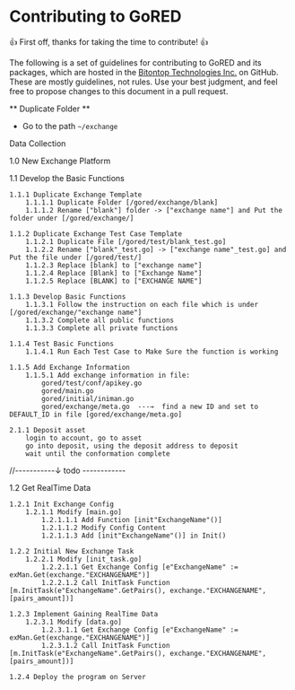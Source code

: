 # Contributing to GoRED

:+1: First off, thanks for taking the time to contribute! :+1:

The following is a set of guidelines for contributing to GoRED and its packages, which are hosted in the [Bitontop Technologies Inc.](https://github.com/bitontop) on GitHub. These are mostly guidelines, not rules. Use your best judgment, and feel free to propose changes to this document in a pull request.

** Duplicate Folder **
* Go to the path `~/exchange`


Data Collection

1.0 New Exchange Platform

1.1 Develop the Basic Functions

    1.1.1 Duplicate Exchange Template
        1.1.1.1 Duplicate Folder [/gored/exchange/blank]
        1.1.1.2 Rename ["blank"] folder -> ["exchange name"] and Put the folder under [/gored/exchange/]
        
    1.1.2 Duplicate Exchange Test Case Template
        1.1.2.1 Duplicate File [/gored/test/blank_test.go]
        1.1.2.2 Rename ["blank"_test.go] -> ["exchange name"_test.go] and Put the file under [/gored/test/]
        1.1.2.3 Replace [blank] to ["exchange name"]
        1.1.2.4 Replace [Blank] to ["Exchange Name"]
        1.1.2.5 Replace [BLANK] to ["EXCHANGE NAME"]
        
    1.1.3 Develop Basic Functions
        1.1.3.1 Follow the instruction on each file which is under [/gored/exchange/"exchange name"]
        1.1.3.2 Complete all public functions 
        1.1.3.3 Complete all private functions 
        
    1.1.4 Test Basic Functions
        1.1.4.1 Run Each Test Case to Make Sure the function is working

    1.1.5 Add Exchange Information
        1.1.5.1 Add exchange information in file: 
            gored/test/conf/apikey.go
            gored/main.go
            gored/initial/iniman.go
            gored/exchange/meta.go  ---→  find a new ID and set to DEFAULT_ID in file [gored/exchange/meta.go]

    2.1.1 Deposit asset
        login to account, go to asset
        go into deposit, using the deposit address to deposit
        wait until the conformation complete

//-----------↓ todo ------------

1.2 Get RealTime Data

    1.2.1 Init Exchange Config
        1.2.1.1 Modify [main.go]
            1.2.1.1.1 Add Function [init"ExchangeName"()]
            1.2.1.1.2 Modify Config Content
            1.2.1.1.3 Add [init"ExchangeName"()] in Init()
            
    1.2.2 Initial New Exchange Task
        1.2.2.1 Modify [init_task.go]
            1.2.2.1.1 Get Exchange Config [e"ExchangeName" := exMan.Get(exchange."EXCHANGENAME")]
            1.2.2.1.2 Call InitTask Function [m.InitTask(e"ExchangeName".GetPairs(), exchange."EXCHANGENAME", [pairs_amount])]
            
    1.2.3 Implement Gaining RealTime Data
        1.2.3.1 Modify [data.go]
            1.2.3.1.1 Get Exchange Config [e"ExchangeName" := exMan.Get(exchange."EXCHANGENAME")]
            1.2.3.1.2 Call InitTask Function [m.InitTask(e"ExchangeName".GetPairs(), exchange."EXCHANGENAME", [pairs_amount])]
            
    1.2.4 Deploy the program on Server